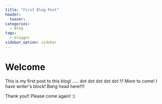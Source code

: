 ```yaml
---
title: "First Blog Post"
header:
  teaser:
categories:
  - Blog
tags:
  - blogger
sidebar_option: sidebar
---
```


# Welcome

This is my first post to this blog! ..... dot dot dot dot dot !!! More to come! I have writer's block! Bang head here!!!!

Thank you!! Please come again! :)
